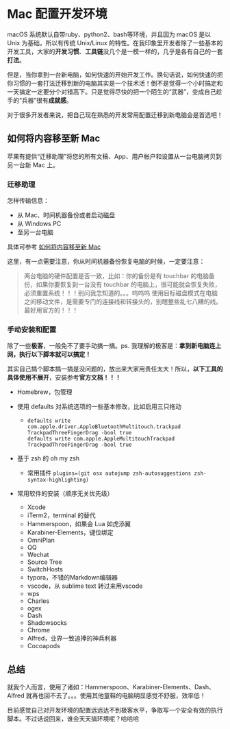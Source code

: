 # Mac 配置开发环境

macOS 系统默认自带ruby、python2、bash等环境，并且因为 macOS 是以 Unix 为基础，所以有传统 Unix/Linux 的特性。在我印象里开发者除了一些基本的开发工具，大家的**开发习惯**、**工具链**没几个是一模一样的，几乎是各有自己的一套**打法**。

但是，当你拿到一台新电脑，如何快速的开始开发工作。换句话说，如何快速的把你习惯的一套打法迁移到新的电脑其实是一个技术活！倒不是觉得一个小时搞定和一天搞定一定要分个对错高下。只是觉得尽快的把一个陌生的“武器”，变成自己趁手的“兵器”很有**成就感**。

对于很多开发者来说，把自己现在熟悉的开发常用配置迁移到新电脑会是首选吧！

## 如何将内容移至新 Mac

苹果有提供“迁移助理”将您的所有文稿、App、用户帐户和设置从一台电脑拷贝到另一台新 Mac 上。

### 迁移助理

怎样传输信息：

- 从 Mac、时间机器备份或者启动磁盘
- 从 Windows PC
- 至另一台电脑

具体可参考 [如何将内容移至新 Mac](https://support.apple.com/zh-cn/HT204350)

这里，有一点需要注意，你从时间机器备份恢复电脑的时候，一定要注意：
> 两台电脑的硬件配置是否一致，比如：你的备份是有 touchbar 的电脑备份，如果你要恢复到一台没有 touchbar 的电脑上，很可能就会恢复失败，必须重置系统！！！别问我怎知道的。。。呜呜呜
> 使用目标磁盘模式在电脑之间移动文件，是需要专门的连接线和转接头的，别瞎整些乱七八糟的线。最好用官方的！！！




### 手动安装和配置

除了一些**极客**，一般免不了要手动搞一搞。ps.  我理解的极客是：**拿到新电脑连上网，执行以下脚本就可以搞定！**

其实自己搞个脚本搞一搞是没问题的，放出来大家用责任太大！所以，**以下工具的具体使用不展开**，安装参考**官方文档！！！**

- Homebrew，包管理

- 使用 defaults 对系统选项的一些基本修改，比如启用三只拖动

  - ```shell
    defaults write com.apple.driver.AppleBluetoothMultitouch.trackpad TrackpadThreeFingerDrag -bool true
    defaults write com.apple.AppleMultitouchTrackpad TrackpadThreeFingerDrag -bool true
    ```

    

- 基于 zsh 的 oh my zsh

  - 常用插件 `plugins=(git osx autojump zsh-autosuggestions zsh-syntax-highlighting)`

    

- 常用软件的安装（顺序无关优先级）

  - Xcode
  - iTerm2，terminal 的替代
  - Hammerspoon，如果会 Lua 如虎添翼
  - Karabiner-Elements，键位绑定
  - OmniPlan
  - QQ
  - Wechat
  - Source Tree
  - SwitchHosts
  - typora，不错的Markdown编辑器
  - vscode，从 sublime text 转过来用vscode
  - wps
  - Charles
  - ogex
  - Dash
  - Shadowsocks
  - Chrome
  - Alfred，业界一致追捧的神兵利器
  - Cocoapods

  


## 总结

就我个人而言，使用了诸如：Hammerspoon、Karabiner-Elements、Dash、Alfred 就再也回不去了。。。使用其他童鞋的电脑明显感觉不舒服，效率低！

目前感觉自己对开发环境的配置远远达不到极客水平，争取写一个安全有效的执行脚本。不过话说回来，谁会天天搞环境呢？哈哈哈



